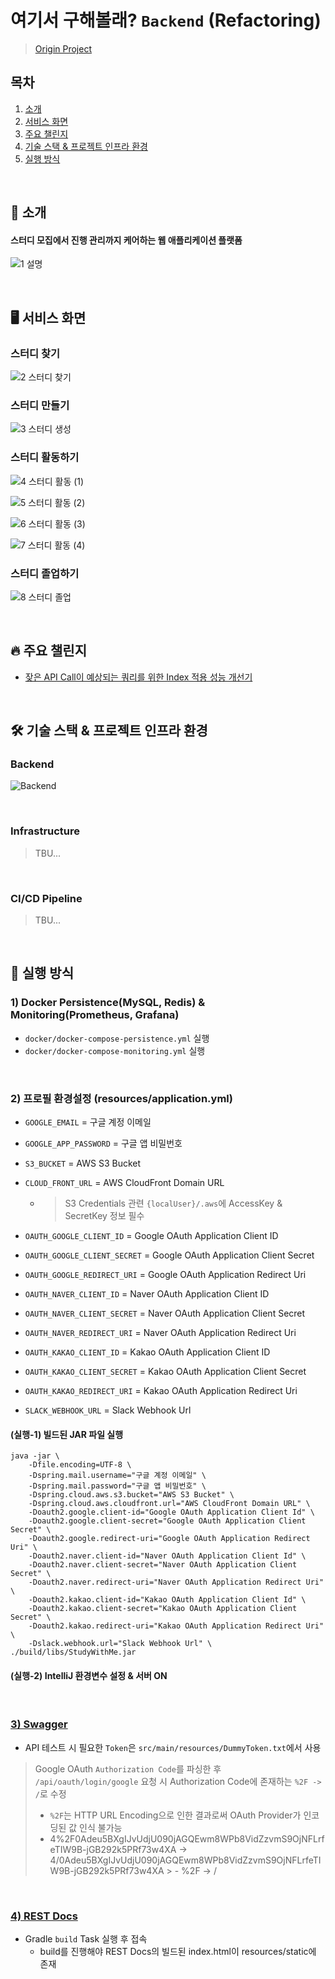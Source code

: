 # 여기서 구해볼래? `Backend` (Refactoring)

> [Origin Project](https://github.com/kgu-capstone/study-with-me-be)

## 목차

1. [소개](#-소개)
2. [서비스 화면](#-서비스-화면)
3. [주요 챌린지](#-주요-챌린지)
4. [기술 스택 & 프로젝트 인프라 환경](#-기술-스택--프로젝트-인프라-환경)
5. [실행 방식](#-실행-방식)

<br>

## 🌙 소개

#### 스터디 모집에서 진행 관리까지 케어하는 웹 애플리케이션 플랫폼

![1  설명](https://github.com/kgu-capstone/study-with-me-be/assets/51479381/dede40ea-94be-4577-9674-d3e35b7cb6c0)

<br>

## 🖥 서비스 화면

### 스터디 찾기

![2  스터디 찾기](https://github.com/kgu-capstone/study-with-me-be/assets/51479381/11c38c25-1dda-45ae-8239-67f5cf5894f3)

### 스터디 만들기

![3  스터디 생성](https://github.com/kgu-capstone/study-with-me-be/assets/51479381/e19da0b7-c882-4401-9c15-06db9af517ab)

### 스터디 활동하기

![4  스터디 활동 (1)](https://github.com/kgu-capstone/study-with-me-be/assets/51479381/9b854301-c1b3-4151-abcf-0deccd7ec8e9)

![5  스터디 활동 (2)](https://github.com/kgu-capstone/study-with-me-be/assets/51479381/f44447cb-0d0a-4ec1-afe3-2f9064f5c53c)

![6  스터디 활동 (3)](https://github.com/kgu-capstone/study-with-me-be/assets/51479381/b586a8b8-6332-4077-ab5a-1f5f043fbcc9)

![7  스터디 활동 (4)](https://github.com/kgu-capstone/study-with-me-be/assets/51479381/3c8a2502-6192-4dc4-8e64-31201769998c)

### 스터디 졸업하기

![8  스터디 졸업](https://github.com/kgu-capstone/study-with-me-be/assets/51479381/1e9527a1-d2a0-422b-90ff-d75322f1370e)

<br>

## 🔥 주요 챌린지

- [잦은 API Call이 예상되는 쿼리를 위한 Index 적용 성능 개선기](https://sjiwon.notion.site/Study-With-Me-b4e2f768c067433b9f2f84553af83067?pvs=4)

<br>

## 🛠 기술 스택 & 프로젝트 인프라 환경

### Backend

![Backend](https://github.com/sjiwon/study-with-me-be/assets/51479381/e102ebe6-6790-407b-839b-7cfa0e539fab)

<br>

### Infrastructure

> TBU...

<br>

### CI/CD Pipeline

> TBU...

<br>

## 🚩 실행 방식

### 1) Docker Persistence(MySQL, Redis) & Monitoring(Prometheus, Grafana)

- `docker/docker-compose-persistence.yml` 실행
- `docker/docker-compose-monitoring.yml` 실행

<br>

### 2) 프로필 환경설정 (resources/application.yml)

- `GOOGLE_EMAIL` = 구글 계정 이메일
- `GOOGLE_APP_PASSWORD` = 구글 앱 비밀번호
- `S3_BUCKET` = AWS S3 Bucket
- `CLOUD_FRONT_URL` = AWS CloudFront Domain URL

    - > S3 Credentials 관련 `{localUser}/.aws`에 AccessKey & SecretKey 정보 필수

- `OAUTH_GOOGLE_CLIENT_ID` = Google OAuth Application Client ID
- `OAUTH_GOOGLE_CLIENT_SECRET` = Google OAuth Application Client Secret
- `OAUTH_GOOGLE_REDIRECT_URI` = Google OAuth Application Redirect Uri
- `OAUTH_NAVER_CLIENT_ID` = Naver OAuth Application Client ID
- `OAUTH_NAVER_CLIENT_SECRET` = Naver OAuth Application Client Secret
- `OAUTH_NAVER_REDIRECT_URI` = Naver OAuth Application Redirect Uri
- `OAUTH_KAKAO_CLIENT_ID` = Kakao OAuth Application Client ID
- `OAUTH_KAKAO_CLIENT_SECRET` = Kakao OAuth Application Client Secret
- `OAUTH_KAKAO_REDIRECT_URI` = Kakao OAuth Application Redirect Uri
- `SLACK_WEBHOOK_URL` = Slack Webhook Url

#### (실행-1) 빌드된 JAR 파일 실행

```shell
java -jar \
    -Dfile.encoding=UTF-8 \
    -Dspring.mail.username="구글 계정 이메일" \
    -Dspring.mail.password="구글 앱 비밀번호" \
    -Dspring.cloud.aws.s3.bucket="AWS S3 Bucket" \
    -Dspring.cloud.aws.cloudfront.url="AWS CloudFront Domain URL" \
    -Doauth2.google.client-id="Google OAuth Application Client Id" \
    -Doauth2.google.client-secret="Google OAuth Application Client Secret" \
    -Doauth2.google.redirect-uri="Google OAuth Application Redirect Uri" \
    -Doauth2.naver.client-id="Naver OAuth Application Client Id" \
    -Doauth2.naver.client-secret="Naver OAuth Application Client Secret" \
    -Doauth2.naver.redirect-uri="Naver OAuth Application Redirect Uri" \
    -Doauth2.kakao.client-id="Kakao OAuth Application Client Id" \
    -Doauth2.kakao.client-secret="Kakao OAuth Application Client Secret" \
    -Doauth2.kakao.redirect-uri="Kakao OAuth Application Redirect Uri" \
    -Dslack.webhook.url="Slack Webhook Url" \
./build/libs/StudyWithMe.jar
```

#### (실행-2) IntelliJ 환경변수 설정 & 서버 ON

<br>

### [3) Swagger](http://localhost:8080/swagger-ui.html)

- API 테스트 시 필요한 `Token`은 `src/main/resources/DummyToken.txt`에서 사용

> Google OAuth `Authorization Code`를 파싱한 후 `/api/oauth/login/google` 요청 시 Authorization Code에 존재하는 `%2F -> /`로 수정
> - `%2F`는 HTTP URL Encoding으로 인한 결과로써 OAuth Provider가 인코딩된 값 인식 불가능
> - 4%2F0Adeu5BXgIJvUdjU090jAGQEwm8WPb8VidZzvmS9OjNFLrfeTIW9B-jGB292k5PRf73w4XA ->
    4/0Adeu5BXgIJvUdjU090jAGQEwm8WPb8VidZzvmS9OjNFLrfeTIW9B-jGB292k5PRf73w4XA
    >   - %2F -> /

<br>

### [4) REST Docs](http://localhost:8080/docs/index.html)

- Gradle `build` Task 실행 후 접속
    - build를 진행해야 REST Docs의 빌드된 index.html이 resources/static에 존재
